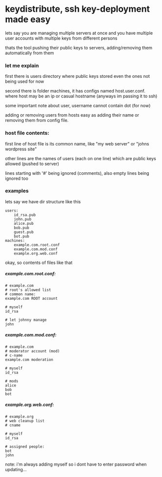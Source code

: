 # keydistribute, ssh key-deployment made easy

lets say you are managing multiple servers at once and you have multiple user accounts with multiple keys from different persons

thats the tool pushing their public keys to servers, adding/removing them automatically from them

### let me explain

first there is users directory where public keys stored even the ones not being used for now

second there is folder machines, it has configs named host.user.conf.
where host may be an ip or casual hostname (anyways im passing it to ssh)

some important note about user, username cannot contain dot (for now)

adding or removing users from hosts easy as adding their name or removing them from config file.

### host file contents:

first line of host file is its common name, like "my web server" or "johns wordpress site"

other lines are the names of users (each on one line) which are public keys allowed (pushed to server)

lines starting with '#' being ignored (comments), also empty lines being ignored too

### examples

lets say we have dir structure like this

	users:
		id_rsa.pub
		john.pub
		alice.pub
		bob.pub
		guest.pub
		bot.pub
	machines:
		example.com.root.conf
		example.com.mod.conf
		example.org.web.conf

okay, so contents of files like that

##### example.com.root.conf:

	# example.com
	# root's allowed list
	# common name:
	example.com ROOT account
	
	# myself
	id_rsa
	
	# let johnny manage
	john

##### example.com.mod.conf:

	# example.com
	# moderator account (mod)
	# c-name
	example.com moderation
	
	# myself
	id_rsa
	
	# mods
	alice
	bob
	bot

##### example.org.web.conf:

	# example.org
	# web cleanup list
	# cname
	
	# myself
	id_rsa

	# assigned people:
	bot
	john


note: i'm always adding myself so i dont have to enter password when updating...
